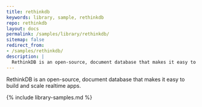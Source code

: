 ```yaml
---
title: rethinkdb
keywords: library, sample, rethinkdb
repo: rethinkdb
layout: docs
permalink: /samples/library/rethinkdb/
sitemap: false
redirect_from:
- /samples/rethinkdb/
description: |
  RethinkDB is an open-source, document database that makes it easy to build and scale realtime apps.
---
```


RethinkDB is an open-source, document database that makes it easy to build and scale realtime apps.


{% include library-samples.md %}
